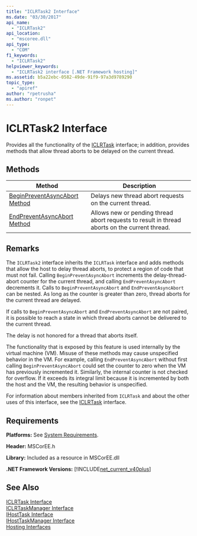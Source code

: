 ```yaml
---
title: "ICLRTask2 Interface"
ms.date: "03/30/2017"
api_name: 
  - "ICLRTask2"
api_location: 
  - "mscoree.dll"
api_type: 
  - "COM"
f1_keywords: 
  - "ICLRTask2"
helpviewer_keywords: 
  - "ICLRTask2 interface [.NET Framework hosting]"
ms.assetid: b5a22ebc-0582-49de-91f9-97a3d9789290
topic_type: 
  - "apiref"
author: "rpetrusha"
ms.author: "ronpet"
---
```

# ICLRTask2 Interface
Provides all the functionality of the [ICLRTask](../../../../docs/framework/unmanaged-api/hosting/iclrtask-interface.md) interface; in addition, provides methods that allow thread aborts to be delayed on the current thread.  
  
## Methods  
  
|Method|Description|  
|------------|-----------------|  
|[BeginPreventAsyncAbort Method](../../../../docs/framework/unmanaged-api/hosting/iclrtask2-beginpreventasyncabort-method.md)|Delays new thread abort requests on the current thread.|  
|[EndPreventAsyncAbort Method](../../../../docs/framework/unmanaged-api/hosting/iclrtask2-endpreventasyncabort-method.md)|Allows new or pending thread abort requests to result in thread aborts on the current thread.|  
  
## Remarks  
 The `ICLRTask2` interface inherits the `ICLRTask` interface and adds methods that allow the host to delay thread aborts, to protect a region of code that must not fail. Calling `BeginPreventAsyncAbort` increments the delay-thread-abort counter for the current thread, and calling `EndPreventAsyncAbort` decrements it. Calls to `BeginPreventAsyncAbort` and `EndPreventAsyncAbort` can be nested. As long as the counter is greater than zero, thread aborts for the current thread are delayed.  
  
 If calls to `BeginPreventAsyncAbort` and `EndPreventAsyncAbort` are not paired, it is possible to reach a state in which thread aborts cannot be delivered to the current thread.  
  
 The delay is not honored for a thread that aborts itself.  
  
 The functionality that is exposed by this feature is used internally by the virtual machine (VM). Misuse of these methods may cause unspecified behavior in the VM. For example, calling `EndPreventAsyncAbort` without first calling `BeginPreventAsyncAbort` could set the counter to zero when the VM has previously incremented it. Similarly, the internal counter is not checked for overflow. If it exceeds its integral limit because it is incremented by both the host and the VM, the resulting behavior is unspecified.  
  
 For information about members inherited from `ICLRTask` and about the other uses of this interface, see the [ICLRTask](../../../../docs/framework/unmanaged-api/hosting/iclrtask-interface.md) interface.  
  
## Requirements  
 **Platforms:** See [System Requirements](../../../../docs/framework/get-started/system-requirements.md).  
  
 **Header:** MSCorEE.h  
  
 **Library:** Included as a resource in MSCorEE.dll  
  
 **.NET Framework Versions:** [!INCLUDE[net_current_v40plus](../../../../includes/net-current-v40plus-md.md)]  
  
## See Also  
 [ICLRTask Interface](../../../../docs/framework/unmanaged-api/hosting/iclrtask-interface.md)  
 [ICLRTaskManager Interface](../../../../docs/framework/unmanaged-api/hosting/iclrtaskmanager-interface.md)  
 [IHostTask Interface](../../../../docs/framework/unmanaged-api/hosting/ihosttask-interface.md)  
 [IHostTaskManager Interface](../../../../docs/framework/unmanaged-api/hosting/ihosttaskmanager-interface.md)  
 [Hosting Interfaces](../../../../docs/framework/unmanaged-api/hosting/hosting-interfaces.md)
